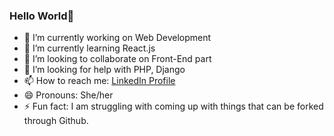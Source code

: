 ### Hello World👋
- 🔭 I’m currently working on Web Development
- 🌱 I’m currently learning React.js
- 👯 I’m looking to collaborate on Front-End part  
- 🤔 I’m looking for help with PHP, Django
- 📫 How to reach me: [LinkedIn Profile](https://www.linkedin.com/in/shreya2000/)
- 😄 Pronouns: She/her
- ⚡ Fun fact: I am struggling with coming up with things that can be forked through Github.
